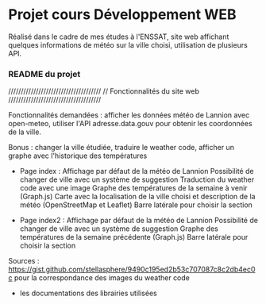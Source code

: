 # Projet cours Développement WEB
Réalisé dans le cadre de mes études à l'ENSSAT, site web affichant quelques informations de météo sur la ville choisi, utilisation de plusieurs API.

### README du projet

/////////////////////////////////////
// Fonctionnalités du site web
/////////////////////////////////////

Fonctionnalités demandées : afficher les données météo de Lannion avec open-meteo, utiliser l'API adresse.data.gouv pour obtenir les coordonnées de la ville.

Bonus : changer la ville étudiée, traduire le weather code, afficher un graphe avec l'historique des températures


- Page index : 
	Affichage par défaut de la météo de Lannion
	Possibilité de changer de ville avec un système de suggestion
	Traduction du weather code avec une image
	Graphe des températures de la semaine à venir (Graph.js)
	Carte avec la localisation de la ville choisi et description de la météo (OpenStreetMap et Leaflet)
	Barre latérale pour choisir la section

- Page index2 :
	Affichage par défaut de la météo de Lannion
	Possibilité de changer de ville avec un système de suggestion
	Graphe des températures de la semaine précédente (Graph.js)
	Barre latérale pour choisir la section



Sources : 
https://gist.github.com/stellasphere/9490c195ed2b53c707087c8c2db4ec0c pour la correspondance des images du weather code
+ les documentations des librairies utilisées
